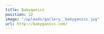 ```yaml
---
title: Babyganics
position: 22
image: "/uploads/gallery__babyganics.jpg"
url: http://babyganics.com/
---
```


